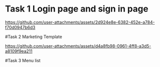 # Task 1 Login page and sign in page

https://github.com/user-attachments/assets/2d924e8e-6382-452e-a784-f70d0947b6d3


#Task 2 Marketing Template

https://github.com/user-attachments/assets/d4a8fb98-0961-4ff8-a3d5-a8109f9ea211

#Task 3 Menu list


